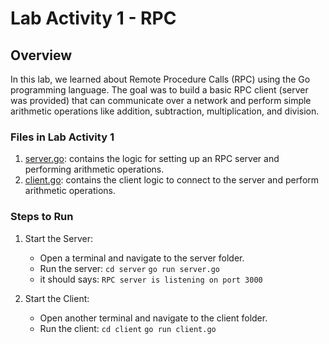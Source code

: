# Lab Activity 1 - RPC 
## Overview
In this lab, we learned about Remote Procedure Calls (RPC) using the Go programming language. The goal was to build a basic RPC client (server was provided) that can communicate over a network and perform simple arithmetic operations like addition, subtraction, multiplication, and division.

### Files in Lab Activity 1
1. [server.go](./server/server.go):  contains the logic for setting up an RPC server and performing arithmetic operations.
2. [client.go](./client/client.go): contains the client logic to connect to the server and perform arithmetic operations.

### Steps to Run
1. Start the Server:
   - Open a terminal and navigate to the server folder.
   - Run the server:
```cd server```
```go run server.go```
    - it should says: ```RPC server is listening on port 3000```

2. Start the Client: 
   - Open another terminal and navigate to the client folder.
   - Run the client: ```cd client```
```go run client.go```
